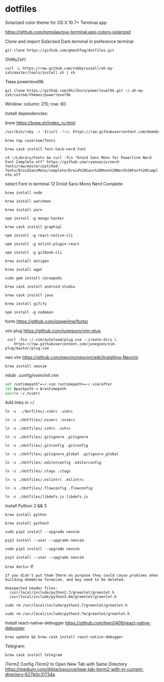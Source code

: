 # dotfiles

Solarized color theme for OS X 10.7+ Terminal.app

https://github.com/tomislav/osx-terminal.app-colors-solarized

Clone and import Solarized Dark.terminal in preference terminal

`git clone https://github.com/gHashTag/dotfiles.git`

OhMyZsh!

`curl -L https://raw.github.com/robbyrussell/oh-my-zsh/master/tools/install.sh | sh`

Тема powerlevel9k

`git clone https://github.com/bhilburn/powerlevel9k.git ~/.oh-my-zsh/custom/themes/powerlevel9k`

Window: column: 215; row: 60


Install dependencies:

brew https://brew.sh/index_ru.html

```bash
/usr/bin/ruby -e "$(curl -fsSL https://raw.githubusercontent.com/Homebrew/install/master/install)"
```

`brew tap caskroom/fonts`

`brew cask install font-hack-nerd-font`

`cd ~/Library/Fonts && curl -fLo "Droid Sans Mono for Powerline Nerd Font Complete.otf" https://github.com/ryanoasis/nerd-fonts/raw/master/patched-fonts/DroidSansMono/complete/Droid%20Sans%20Mono%20Nerd%20Font%20Complete.otf`

select Font in terminal 12 Droid Sans Mono Nerd Complete



`brew install node`

`brew install watchman`

`brew install yarn`

`npm install -g mongo-hacker`

`brew cask install graphiql`

`npm install -g react-native-cli`

`npm install -g eslint-plugin-react`

`npm install -g gitbook-cli`

`brew install antigen`

`brew install wget`

`sudo gem install cocoapods`

`brew cask install android-studio`

`brew cask install java`

`brew install gifify`

`npm install -g nodemon`


fonts https://github.com/powerline/fonts/

vim plug https://github.com/junegunn/vim-plug
```
 curl -fLo ~/.vim/autoload/plug.vim --create-dirs \
    https://raw.githubusercontent.com/junegunn/vim-plug/master/plug.vim
```



neo vim https://github.com/neovim/neovim/wiki/Installing-Neovim

`brew install neovim`

mkdir .config/nvim/init.vim

```bash 
set runtimepath^=~/.vim runtimepath+=~/.vim/after
let &packpath = &runtimepath
source ~/.nvimrc
```

Add links in ~/

`ln -s  ./dotfiles/.vimrc .vimrc`

`ln -s ./dotfiles/.nvimrc .nvimrc`

`ln -s ./dotfiles/.zshrc .zshrc`

`ln -s ./dotfiles/.gitignore .gitignore`

`ln -s ./dotfiles/.gitconfig .gitconfig`

`ln -s ./dotfiles/.gitignore_global .gitignore_global`

`ln -s ./dotfiles/.editorconfig .editorconfig`

`ln -s ./dotfiles/.ctags .ctags`

`ln -s ./dotfiles/.eslintrc .eslintrc`

`ln -s ./dotfiles/.flowconfig .flowconfig`

`ln -s ./dotfiles/libdefs.js libdefs.js`

Install Python 2 && 3

`brew install python`

`brew install python3`

`sudo pip2 install --upgrade neovim`

`pip2 install --user --upgrade neovim`

`sudo pip3 install --upgrade neovim`

`pip3 install --user --upgrade neovim`

`brew doctor`
if:

```Warning: Unbrewed header files were found in /usr/local/include.
If you didn't put them there on purpose they could cause problems when
building Homebrew formulae, and may need to be deleted.

Unexpected header files:
  /usr/local/include/python2.7/greenlet/greenlet.h
  /usr/local/include/python3.6m/greenlet/greenlet.h
``` 

`sudo rm /usr/local/include/python2.7/greenlet/greenlet.h`

`sudo rm /usr/local/include/python3.7m/greenlet/greenlet.h`


Install react-native-debugger https://github.com/jhen0409/react-native-debugger

`brew update && brew cask install react-native-debugger`

Telegram:

`brew cask install telegram`

iTerm2
Config iTerm2 to Open New Tab with Same Directory
https://medium.com/@blacksource/new-tab-iterm2-with-in-current-directory-627b0c31734a
